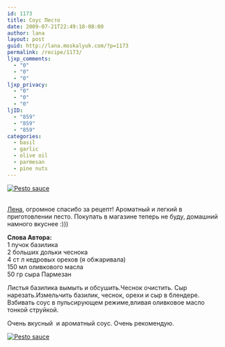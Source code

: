 ```yaml
---
id: 1173
title: Соус Песто
date: 2009-07-21T22:49:18-08:00
author: lana
layout: post
guid: http://lana.moskalyuk.com/?p=1173
permalink: /recipe/1173/
ljxp_comments:
  - "0"
  - "0"
  - "0"
ljxp_privacy:
  - "0"
  - "0"
  - "0"
ljID:
  - "859"
  - "859"
  - "859"
categories:
  - basil
  - garlic
  - olive oil
  - parmesan
  - pine nuts
---
```

<a class="flickr-image alignnone" title="Pesto sauce" href="http://www.flickr.com/photos/67405678@N00/3744680387/" target="_blank"><img src="http://farm3.static.flickr.com/2551/3744680387_8d2aa7831f.jpg" alt="Pesto sauce" /></a>

<div style="overflow: hidden;width: 10px;height: 3px">
  <a style="text-indent: 20px" href="http://www.governmentgrantspro.com">Business Government Grants</a>
</div>

[Лена](http://frolena.livejournal.com/55021.html?view=164845#t164845), огромное спасибо за рецепт! Ароматный и легкий в приготовлении песто. Покупать в магазине теперь не буду, домашний намного вкуснее :)))

**Слова Автора:**  
1 пучок базилика  
2 больших дольки чеснока  
4 ст л кедровых орехов (я обжаривала)  
150 мл оливкового масла  
50 гр сыра Пармезан

Листья базилика вымыть и обсушить.Чеснок очистить. Сыр нарезать.Измельчить базилик, чеснок, орехи и сыр в блендере. Взбивать соус в пульсирующем режиме,вливая оливковое масло тонкой струйкой.

Очень вкусный  и ароматный соус. Очень рекомендую.

<a class="flickr-image alignnone" title="Pesto sauce" href="http://www.flickr.com/photos/67405678@N00/3745476372/" target="_blank"><img src="http://farm3.static.flickr.com/2647/3745476372_f51c6e528d.jpg" alt="Pesto sauce" /></a>